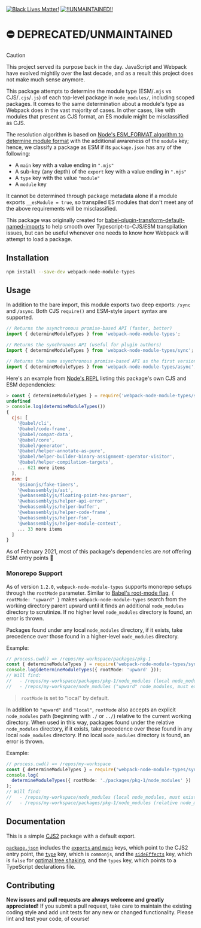 <!-- badges-start -->

[![Black Lives Matter!][badge-blm]][link-blm]
[![!!UNMAINTAINED!!][badge-unmaintained]][link-unmaintained]

<!-- badges-end -->

# ⛔️ DEPRECATED/UNMAINTAINED

> [!CAUTION]
>
> This project served its purpose back in the day. JavaScript and Webpack have
> evolved mightily over the last decade, and as a result this project does not
> make much sense anymore.

This package attempts to determine the module type (ESM/`.mjs` vs
CJS/`.cjs`/`.js`) of each top-level package in `node_modules/`, including scoped
packages. It comes to the same determination about a module's type as Webpack
does in the vast majority of cases. In other cases, like with modules that
present as CJS format, an ES module might be misclassified as CJS.

The resolution algorithm is based on
[Node's ESM_FORMAT algorithm to determine module format](https://nodejs.org/api/esm.html#esm_resolution_algorithm)
with the additional awareness of the `module` key; hence, we classify a package
as ESM if its `package.json` has any of the following:

- A `main` key with a value ending in `".mjs"`
- A sub-key (any depth) of the `export` key with a value ending in `".mjs"`
- A `type` key with the value `"module"`
- A `module` key

It cannot be determined through package metadata alone if a module exports
`__esModule = true`, so transpiled ES modules that don't meet any of the above
requirements will be misclassified.

This package was originally created for
[babel-plugin-transform-default-named-imports](https://github.com/Xunnamius/babel-plugin-transform-default-named-imports)
to help smooth over Typescript-to-CJS/ESM transpilation issues, but can be
useful whenever one needs to know how Webpack will attempt to load a package.

## Installation

```Bash
npm install --save-dev webpack-node-module-types
```

## Usage

In addition to the bare import, this module exports two deep exports: `/sync`
and `/async`. Both CJS `require()` and ESM-style `import` syntax are supported.

```typescript
// Returns the asynchronous promise-based API (faster, better)
import { determineModuleTypes } from 'webpack-node-module-types';

// Returns the synchronous API (useful for plugin authors)
import { determineModuleTypes } from 'webpack-node-module-types/sync';

// Returns the same asynchronous promise-based API as the first version
import { determineModuleTypes } from 'webpack-node-module-types/async';
```

Here's an example from [Node's REPL](https://nodejs.org/api/repl.html#repl_repl)
listing this package's own CJS and ESM dependencies:

```javascript
> const { determineModuleTypes } = require('webpack-node-module-types/sync')
undefined
> console.log(determineModuleTypes())
{
  cjs: [
    '@babel/cli',
    '@babel/code-frame',
    '@babel/compat-data',
    '@babel/core',
    '@babel/generator',
    '@babel/helper-annotate-as-pure',
    '@babel/helper-builder-binary-assignment-operator-visitor',
    '@babel/helper-compilation-targets',
    ... 621 more items
  ],
  esm: [
    '@sinonjs/fake-timers',
    '@webassemblyjs/ast',
    '@webassemblyjs/floating-point-hex-parser',
    '@webassemblyjs/helper-api-error',
    '@webassemblyjs/helper-buffer',
    '@webassemblyjs/helper-code-frame',
    '@webassemblyjs/helper-fsm',
    '@webassemblyjs/helper-module-context',
    ... 33 more items
  ]
}
```

As of February 2021, most of this package's dependencies are _not_ offering ESM
entry points 🤯

### Monorepo Support

As of version `1.2.0`, `webpack-node-module-types` supports monorepo setups
through the `rootMode` parameter. Similar to
[Babel's root-mode flag](https://babeljs.io/docs/en/config-files#root-babelconfigjson-file),
`{ rootMode: "upward" }` makes `webpack-node-module-types` search from the
working directory parent upward until it finds an additional `node_modules`
directory to scrutinize. If no higher level `node_modules` directory is found,
an error is thrown.

Packages found under any local `node_modules` directory, if it exists, take
precedence over those found in a higher-level `node_modules` directory.

Example:

```typescript
// process.cwd() => /repos/my-workspace/packages/pkg-1
const { determineModuleTypes } = require('webpack-node-module-types/sync');
console.log(determineModuleTypes({ rootMode: 'upward' }));
// Will find:
//   - /repos/my-workspace/packages/pkg-1/node_modules (local node_modules, highest precedence, optional)
//   - /repos/my-workspace/node_modules ("upward" node_modules, must exist)
```

> `rootMode` is set to "local" by default.

In addition to `"upward"` and `"local"`, `rootMode` also accepts an explicit
`node_modules` path (beginning with `./` or `../`) relative to the current
working directory. When used in this way, packages found under the relative
`node_modules` directory, if it exists, take precedence over those found in any
local `node_modules` directory. If no local `node_modules` directory is found,
an error is thrown.

Example:

```typescript
// process.cwd() => /repos/my-workspace
const { determineModuleTypes } = require('webpack-node-module-types/sync');
console.log(
  determineModuleTypes({ rootMode: './packages/pkg-1/node_modules' })
);
// Will find:
//   - /repos/my-workspace/node_modules (local node_modules, must exist)
//   - /repos/my-workspace/packages/pkg-1/node_modules (relative node_modules, highest precedence, optional)
```

## Documentation

This is a simple [CJS2](https://github.com/webpack/webpack/issues/1114) package
with a default export.

[`package.json`](package.json) includes the [`exports` and
`main`][exports-main-key] keys, which point to the CJS2 entry point, the
[`type`][local-pkg] key, which is `commonjs`, and the
[`sideEffects`][side-effects-key] key, which is `false` for [optimal tree
shaking][tree-shaking], and the `types` key, which points to a TypeScript
declarations file.

## Contributing

**New issues and pull requests are always welcome and greatly appreciated!** If
you submit a pull request, take care to maintain the existing coding style and
add unit tests for any new or changed functionality. Please lint and test your
code, of course!

[badge-blm]: https://xunn.at/badge-blm 'Join the movement!'
[link-blm]: https://xunn.at/donate-blm
[badge-unmaintained]:
  https://xunn.at/badge-unmaintained
  'Unfortunately, this project is unmaintained (forks welcome!)'
[link-unmaintained]: https://xunn.at/link-unmaintained
[side-effects-key]:
  https://webpack.js.org/guides/tree-shaking/#mark-the-file-as-side-effect-free
[exports-main-key]:
  https://github.com/nodejs/node/blob/8d8e06a345043bec787e904edc9a2f5c5e9c275f/doc/api/packages.md#package-entry-points
[tree-shaking]: https://webpack.js.org/guides/tree-shaking
[local-pkg]:
  https://github.com/nodejs/node/blob/8d8e06a345043bec787e904edc9a2f5c5e9c275f/doc/api/packages.md#type

